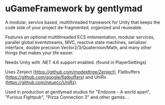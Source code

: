 # uGameFramework by gentlymad

A modular, service based, multithreaded framework for Unity that keeps the code side of your project de-fragmented, organized and reuseable.

Features an optional multithreaded ECS imlementation, modular services, parallel global eventstreams, MVC, reactive state machines, serializer interface, double precision Vector2/3/Quaternion/Math, and many other things that makes your life easier.

Needs Unity with .NET 4.6 support enabled. (found in PlayerSettings)

Uses Zenject (https://github.com/modesttree/Zenject), Flatbuffers (https://github.com/google/flatbuffers) and UniRx (https://github.com/neuecc/UniRx).

Used in production at gentlymad studios for "Endzone - A world apart", "Furious Fightpub", "Pizza Connection 3" and other games.
.